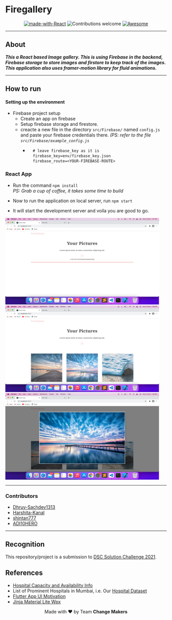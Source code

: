 # Firegallery

<center>

[![made-with-React](https://img.shields.io/badge/Made%20with-ReactJS-blue)](https://www.python.org/)
![Contributions welcome](https://img.shields.io/badge/contributions-welcome-orange.svg)
[![Awesome](https://cdn.rawgit.com/sindresorhus/awesome/d7305f38d29fed78fa85652e3a63e154dd8e8829/media/badge.svg)](https://github.com/sindresorhus/awesome#readme)

</center>

<hr>

## About

*__This a React based Image gallery. This is using Firebase in the backend, Firebase storage to store images and firstore to keep track of the images. This application also uses framer-motion library for fluid animations.__*


<hr>

## How to run

#### Setting up the environment

- Firebase project setup
    - Create an app on firebase
    - Setup firebase storage and firestore.
    - creacte a new file in the directory `src/Firebase/` named `config.js` and paste your firebase credentials there.
    *(PS: refer to the file `src/Firebase/example_config.js`*
        - ```
            # leave firebase_key as it is
            firebase_key=env/firebase_key.json
            firebase_route=<YOUR-FIREBASE-ROUTE>
            ```

### React App

- Run the command `npm install`  
*PS: Grab a cup of coffee, it takes some time to build*
- Now to run the application on local server, run `npm start`


- It will start the development server and voila you are good to go.  
<img src="screenshot/1.png" width=480 height=270>  
<img src="screenshot/2.png" width=480 height=270>  
<img src="screenshot/3.png" width=480 height=270>  


<hr>

### Contributors
- [Dhruv-Sachdev1313](https://github.com/Dhruv-Sachdev1313)
- [Harshita-Kanal](https://github.com/Harshita-Kanal)
- [shintan777](https://github.com/shintan777/)
-  [ADI10HERO](https://github.com/adi10hero/)

<hr>

## Recognition
This repository/project is a submission to [DSC Solution Challenge 2021](https://developers.google.com/community/dsc-solution-challenge).

## References
- [Hospital Capacity and Availability Info](https://arogya.maharashtra.gov.in/pdf/Cat%20I%20Facility%2020%20March%202021.pdf) 
- List of Prominent Hospitals in Mumbai, i.e. Our [Hospital Dataset](https://arogya.maharashtra.gov.in/1166/List-of-Prominent-Hospitals-in-Mumbai?format=print)
- [Flutter App UI Motivation](https://github.com/mlayah/healthapp_ui)
- [Jinja Material Lite Wpx](https://appseed.us/jinja-template/jinja-template-material-lite)

<center>
<footer>
Made with ❤️ by Team <strong>Change Makers</strong>
</footer>
</center>